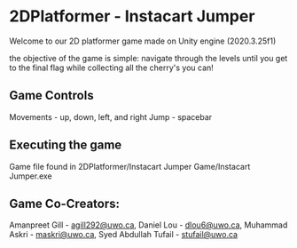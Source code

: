 # 2DPlatformer - Instacart Jumper
 Welcome to our 2D platformer game made on Unity engine (2020.3.25f1)

the objective of the game is simple:
navigate through the levels until you get to the final flag while collecting all the cherry's you can!

## Game Controls
Movements - up, down, left, and right
Jump - spacebar

## Executing the game
Game file found in 2DPlatformer/Instacart Jumper Game/Instacart Jumper.exe 

## Game Co-Creators:
Amanpreet Gill - agill292@uwo.ca,
Daniel Lou - dlou6@uwo.ca,
Muhammad Askri - maskri@uwo.ca,
Syed Abdullah Tufail - stufail@uwo.ca
